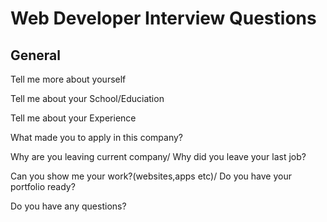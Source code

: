 # Web Developer Interview Questions


## General

Tell me more about yourself

Tell me about your School/Educiation

Tell me about your Experience

What made you to apply in this company?

Why are you leaving current company/ Why did you leave your last job?

Can you show me your work?(websites,apps etc)/ Do you have your portfolio ready?

Do you have any questions?
